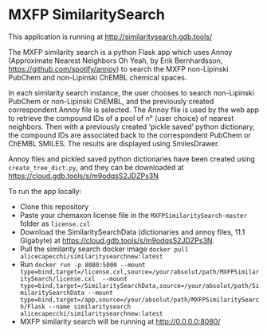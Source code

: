# MXFP SimilaritySearch

This application is running at http://similaritysearch.gdb.tools/

The MXFP similarity search is a python Flask app which uses Annoy (Approximate Nearest Neighbors Oh Yeah, by Erik Bernhardsson, https://github.com/spotify/annoy) to search the MXFP non-Lipinski PubChem and non-Lipinski ChEMBL chemical spaces.

In each similarity search instance, the user chooses to search non-Lipinski PubChem or non-Lipinski ChEMBL, and the previously created correspondent Annoy file is selected. The Annoy file is used by the web app to retrieve the compound IDs of a pool of n° (user choice) of nearest neighbors. Then with a previously created ‘pickle saved’ python dictionary, the compound IDs are associated back to the correspondent PubChem or ChEMBL SMILES. The results are displayed using SmilesDrawer.

Annoy files and pickled saved python dictionaries have been created using `create_tree_dict.py`, and they can be downloaded at https://cloud.gdb.tools/s/m9odqsS2JDZPs3N

To run the app locally:
- Clone this repository
- Paste your chemaxon license file in the `MXFPSimilaritySearch-master` folder as `license.cxl`
- Download the SimilaritySearchData (dictionaries and annoy files, 11.1 Gigabyte) at https://cloud.gdb.tools/s/m9odqsS2JDZPs3N. 
- Pull the similarity search docker image `docker pull alicecapecchi/similaritysearchnew:latest`
- Run `docker run -p 8080:5000 --mount type=bind,target=/license.cxl,source=/your/absolut/path/MXFPSimilaritySearch/license.cxl  --mount type=bind,target=/SimilaritySearchData,source=/your/absolut/path/SimilaritySearchData --mount type=bind,target=/app,source=/your/absolut/path/MXFPSimilaritySearch/Flask --name similaritysearch alicecapecchi/similaritysearchnew:latest`
- MXFP similarity search will be running at http://0.0.0.0:8080/
